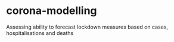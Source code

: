 # corona-modelling
Assessing ability to forecast lockdown measures based on cases, hospitalisations and deaths
